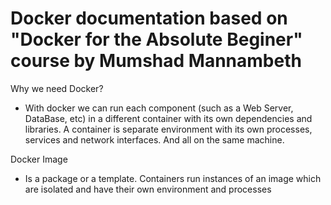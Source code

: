 # Docker documentation based on "Docker for the Absolute Beginer" course by Mumshad Mannambeth

Why we need Docker?

- With docker we can run each component (such as a Web Server, DataBase, etc) in a different container with its own dependencies and libraries. A container is separate environment with its own processes, services and network interfaces. And all on the same machine. 


Docker Image

- Is a package or a template. Containers run instances of an image which are isolated and have their own environment and processes